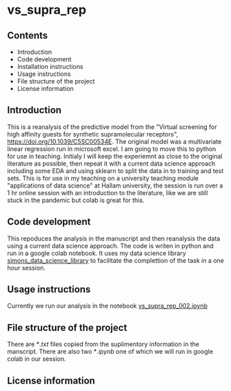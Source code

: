 # vs_supra_rep
## Contents

* Introduction
* Code development
* Installation instructions
* Usage instructions
* File structure of the project
* License information

## Introduction

This is a reanalysis of the predictive model from the "Virtual screening for high affinity guests for synthetic supramolecular receptors", https://doi.org/10.1039/C5SC00534E. The original model was a multivariate linear regression run in microsoft excel. I am going to move this to python for use in teaching. Initialy I will keep the experiemnt as close to the original literature as possible, then repeat it with a current data science approach including some EDA and using sklearn to split the data in to training and test sets. This is for use in my teaching on a university teaching module "applications of data science" at Hallam university, the session is run over a 1 hr online session with an introduction to the literature, like we are still stuck in the pandemic but colab is great for this.

## Code development
This repoduces the analysis in the manuscript and then reanalysis the data using a current data science approach. The code is writen in python and run in a google colab notebook. It uses my data science library [simons_data_science_library](https://github.com/drsimonturega/simons_data_science_library) to facilitate the complettion of the task in a one hour session.

## Usage instructions
Currently we run our analysis in the notebook [vs_supra_rep_002.ipynb](https://github.com/drsimonturega/vs_supra_rep/blob/main/vs_supra_rep_002.ipynb)

## File structure of the project
There are **.txt* files copied from the suplimentory information in the manscript. There are also two **.ipynb* one of which we will run in google colab in our session.



## License information

